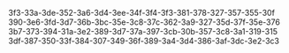 3f3-33a-3de-352-3a6-3d4-3ee-34f-3f4-3f3-381-378-327-357-355-30f
390-3e6-3fd-3d7-36b-3bc-35e-3c8-37c-362-3a9-327-35d-37f-35e-376
3b7-373-394-31a-3e2-389-3d7-37a-397-3cb-30b-357-3c8-3a1-319-315
3df-387-350-33f-384-307-349-36f-389-3a4-3d4-386-3af-3dc-3e2-3c3
